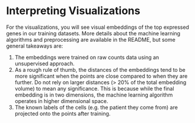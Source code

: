 # Interpreting Visualizations

For the visualizations, you will see visual embeddings of the top expressed genes in our training datasets. More details about the machine learning algorithms and preprocessing are available in the README, but some general takeaways are:

1. The embeddings were trained on raw counts data using an unsupervised approach.
2. As a rough rule of thumb, the distances of the embeddings tend to be more significant when the points are close compared to when they are further. Do not rely on larger distances (> 20% of the total embedding volume) to mean any significance. This is because while the final embedding is in two dimensions, the machine learning algorithm operates in higher dimensional space.
3. The known labels of the cells (e.g. the patient they come from) are projected onto the points after training.

